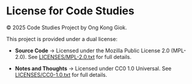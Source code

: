 # License for Code Studies

© 2025 Code Studies Project by Ong Kong Giok.

This project is provided under a dual license:

- **Source Code** → Licensed under the Mozilla Public License 2.0 (MPL-2.0).
  See [LICENSES/MPL-2.0.txt](LICENSES/MPL-2.0.txt) for full details.

- **Notes and Thoughts** → Licensed under CC0 1.0 Universal.
  See [LICENSES/CC0-1.0.txt](LICENSES/CC0-1.0.txt) for full details.
